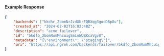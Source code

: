 <!-- Code generated for API Clients. DO NOT EDIT. -->

#### Example Response

```json
{
	"backends": ["bkdhr_2bomNrJzdGbrFQRXqg3gocD8p8u"],
	"created_at": "2024-02-02T16:02:48Z",
	"description": "acme failover",
	"id": "bkdfo_2bomNumMhcuigSmLnWUBKcaVgv8",
	"metadata": "{\"environment\": \"staging\"}",
	"uri": "https://api.ngrok.com/backends/failover/bkdfo_2bomNumMhcuigSmLnWUBKcaVgv8"
}
```
